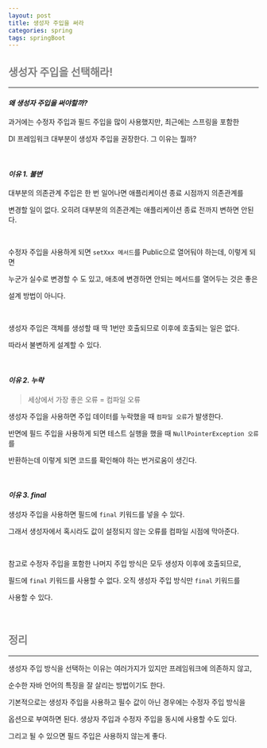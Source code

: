 ```yaml
---
layout: post
title: 생성자 주입을 써라
categories: spring
tags: springBoot
---
```


## <span style="color:gray">생성자 주입을 선택해라!</span>

---

#### ***왜 생성자 주입을 써야할까?***

과거에는 수정자 주입과 필드 주입을 많이 사용했지만, 최근에는 스프링을 포함한

DI 프레임워크 대부분이 생성자 주입을 권장한다. 그 이유는 뭘까?

<br>

#### ***이유 1. 불변***

대부분의 의존관계 주입은 한 번 일어나면 애플리케이션 종료 시점까지 의존관계를 

변경할 일이 없다. 오히려 대부분의 의존관계는 애플리케이션 종료 전까지 변하면 안된다.

<br>

수정자 주입을 사용하게 되면 `setXxx 메서드`를 Public으로 열어둬야 하는데, 이렇게 되면 

누군가 실수로 변경할 수 도 있고, 애초에 변경하면 안되는 메서드를 열어두는 것은 좋은 

설계 방법이 아니다. 

<br>

생성자 주입은 객체를 생성할 때 딱 1번만 호출되므로 이후에 호출되는 일은 없다. 

따라서 불변하게 설계할 수 있다.

<br>

#### ***이유 2. 누락***

> 세상에서 가장 좋은 오류 = 컴파일 오류

생성자 주입을 사용하면 주입 데이터를 누락했을 때 `컴파일 오류`가 발생한다.

반면에 필드 주입을 사용하게 되면 테스트 실행을 했을 때 `NullPointerException 오류`를 

반환하는데 이렇게 되면 코드를 확인해야 하는 번거로움이 생긴다.


<br>

#### ***이유 3.  final***

생성자 주입을 사용하면 필드에 `final` 키워드를 넣을 수 있다.

그래서 생성자에서 혹시라도 값이 설정되지 않는 오류를 컴파일 시점에 막아준다.

<br>

참고로 수정자 주입을 포함한 나머지 주입 방식은 모두 생성자 이후에 호출되므로,

필드에 `final` 키워드를 사용할 수 없다. 오직 생성자 주입 방식만 `final` 키워드를

사용할 수 있다.

<br>

## <span style="color:gray">정리</span>

---

생성자 주입 방식을 선택하는 이유는 여러가지가 있지만 프레임워크에 의존하지 않고,

순수한 자바 언어의 특징을 잘 살리는 방법이기도 한다. 

기본적으로는 생성자 주입을 사용하고 필수 값이 아닌 경우에는 수정자 주입 방식을 

옵션으로 부여하면 된다. 생상자 주입과 수정자 주입을 동시에 사용할 수도 있다.

그리고 될 수 있으면 필드 주입은 사용하지 않는게 좋다.

